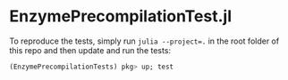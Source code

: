 # EnzymePrecompilationTest.jl
To reproduce the tests, simply run `julia --project=.` in the root folder of this repo and then update and run the tests:
```julia
(EnzymePrecompilationTests) pkg> up; test
```
